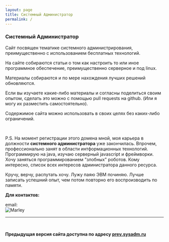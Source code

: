 ```yaml
---
layout: page
title: Системный Администратор
permalink: /
---
```


### Системный Администратор

Сайт посвящен тематике системного администрирования, преимущественно с использованием бесплатных технологий.

На сайте собираются статьи о том как настроить то или иное программное обеспечение, преимущественно серверное и под linux.

Материалы собираются и по мере нахождения лучших решений обновляются.

Если вы изучаете какие-либо материалы и согласны поделиться своим опытом, сделать это можно с помощью pull requests на github. (Или я могу их разместить самостоятельно).

Содержимое сайта можно использовать в своих целях без каких-либо ограничений.


<br/>

P.S. На момент регистрации этого домена мной, моя карьера в должности **системного администратора** уже закончилась.
Впрочем, профессионально занят в области интформационных технологий. Программирую на java, изучаю серверный javascript и фреймворки. Хочу заняться программированием "злобных" роботов. Кому интересно, список всех интересов администратора данного <a hre="http://marley.org/">ресурса</a>.


Кручу, верчу, распутать хочу. Лужу паяю ЭВМ починяю.
Лучше записать успешний опыт, чем потом повторно его воспроизводить по памяти.


**Для контактов:**

email:  
![Marley](http://img.fotografii.org/a3333333mail.gif "Marley")

___

<br/>

**Предыдущая версия сайта доступна по адресу <a href="http://prev.sysadm.ru" rel="nofollow">prev.sysadm.ru</a>**
